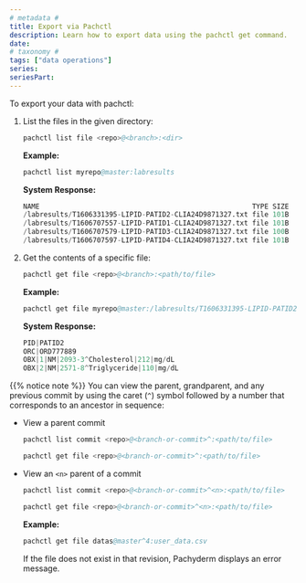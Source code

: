 ```yaml
---
# metadata # 
title: Export via Pachctl
description: Learn how to export data using the pachctl get command. 
date: 
# taxonomy #
tags: ["data operations"]
series:
seriesPart:
---
```

 
To export your data with pachctl:

1. List the files in the given directory:

      ```s
      pachctl list file <repo>@<branch>:<dir>
      ```

      **Example:**
      ```s
      pachctl list myrepo@master:labresults
      ```

      **System Response:**
      ```s
      NAME                                                    TYPE SIZE
      /labresults/T1606331395-LIPID-PATID2-CLIA24D9871327.txt file 101B
      /labresults/T1606707557-LIPID-PATID1-CLIA24D9871327.txt file 101B
      /labresults/T1606707579-LIPID-PATID3-CLIA24D9871327.txt file 100B
      /labresults/T1606707597-LIPID-PATID4-CLIA24D9871327.txt file 101B
      ```

1. Get the contents of a specific file:

      ```s
      pachctl get file <repo>@<branch>:<path/to/file>
      ```

      **Example:**
      ```s
      pachctl get file myrepo@master:/labresults/T1606331395-LIPID-PATID2-CLIA24D9871327.txt
      ```

      **System Response:**
      ```s
      PID|PATID2
      ORC|ORD777889
      OBX|1|NM|2093-3^Cholesterol|212|mg/dL
      OBX|2|NM|2571-8^Triglyceride|110|mg/dL
      ```

{{% notice note %}}
You can view the parent, grandparent, and any previous
commit by using the caret (`^`) symbol followed by a number that
corresponds to an ancestor in sequence:

* View a parent commit
  
   ```s
   pachctl list commit <repo>@<branch-or-commit>^:<path/to/file>
   ```

   ```s
   pachctl get file <repo>@<branch-or-commit>^:<path/to/file>
   ```

* View an `<n>` parent of a commit
  
   ```s
   pachctl list commit <repo>@<branch-or-commit>^<n>:<path/to/file>
   ```

   ```s
   pachctl get file <repo>@<branch-or-commit>^<n>:<path/to/file>
   ```

   **Example:**

   ```s
   pachctl get file datas@master^4:user_data.csv
   ```

   If the file does not exist in that revision, Pachyderm displays an error message.

